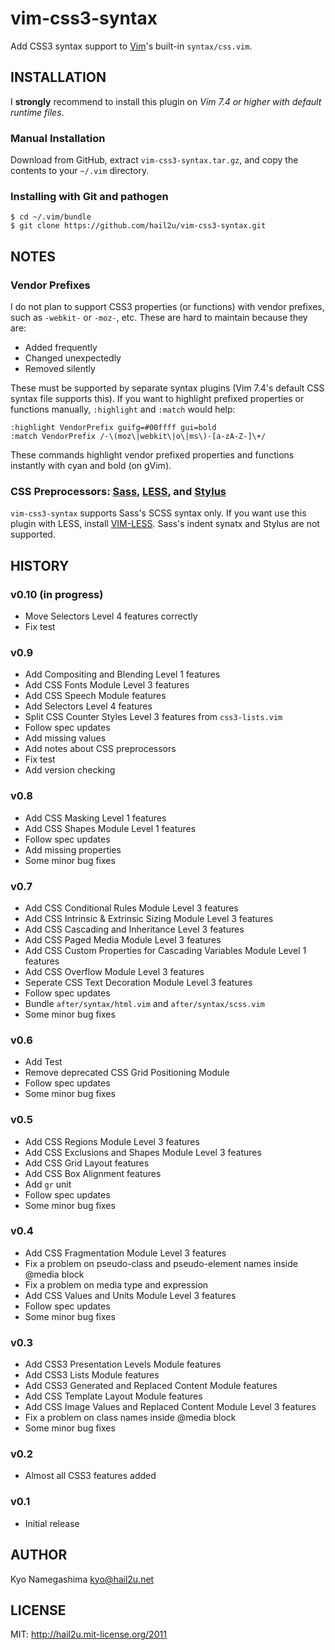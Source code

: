 vim-css3-syntax
===============

Add CSS3 syntax support to [Vim][1]'s built-in `syntax/css.vim`.


INSTALLATION
------------

I **strongly** recommend to install this plugin on *Vim 7.4 or higher with default runtime files*.


### Manual Installation

Download from GitHub, extract `vim-css3-syntax.tar.gz`, and copy the contents to your `~/.vim` directory.


### Installing with Git and pathogen

    $ cd ~/.vim/bundle
    $ git clone https://github.com/hail2u/vim-css3-syntax.git


NOTES
-----

### Vendor Prefixes

I do not plan to support CSS3 properties (or functions) with vendor prefixes, such as `-webkit-` or `-moz-`, etc. These are hard to maintain because they are:

  * Added frequently
  * Changed unexpectedly
  * Removed silently

These must be supported by separate syntax plugins (Vim 7.4's default CSS syntax file supports this). If you want to highlight prefixed properties or functions manually, `:highlight` and `:match` would help:

    :highlight VendorPrefix guifg=#00ffff gui=bold
    :match VendorPrefix /-\(moz\|webkit\|o\|ms\)-[a-zA-Z-]\+/

These commands highlight vendor prefixed properties and functions instantly with cyan and bold (on gVim).


### CSS Preprocessors: [Sass][2], [LESS][3], and [Stylus][4]

`vim-css3-syntax` supports Sass's SCSS syntax only. If you want use this plugin with LESS, install [VIM-LESS][5]. Sass's indent synatx and Stylus are not supported.


HISTORY
-------

### v0.10 (in progress)

  * Move Selectors Level 4 features correctly
  * Fix test


### v0.9

  * Add Compositing and Blending Level 1 features
  * Add CSS Fonts Module Level 3 features
  * Add CSS Speech Module features
  * Add Selectors Level 4 features
  * Split CSS Counter Styles Level 3 features from `css3-lists.vim`
  * Follow spec updates
  * Add missing values
  * Add notes about CSS preprocessors
  * Fix test
  * Add version checking


### v0.8

  * Add CSS Masking Level 1 features
  * Add CSS Shapes Module Level 1 features
  * Follow spec updates
  * Add missing properties
  * Some minor bug fixes


### v0.7

  * Add CSS Conditional Rules Module Level 3 features
  * Add CSS Intrinsic & Extrinsic Sizing Module Level 3 features
  * Add CSS Cascading and Inheritance Level 3 features
  * Add CSS Paged Media Module Level 3 features
  * Add CSS Custom Properties for Cascading Variables Module Level 1 features
  * Add CSS Overflow Module Level 3 features
  * Seperate CSS Text Decoration Module Level 3 features
  * Follow spec updates
  * Bundle `after/syntax/html.vim` and `after/syntax/scss.vim`
  * Some minor bug fixes


### v0.6

  * Add Test
  * Remove deprecated CSS Grid Positioning Module
  * Follow spec updates
  * Some minor bug fixes


### v0.5

  * Add CSS Regions Module Level 3 features
  * Add CSS Exclusions and Shapes Module Level 3 features
  * Add CSS Grid Layout features
  * Add CSS Box Alignment features
  * Add `gr` unit
  * Follow spec updates
  * Some minor bug fixes


### v0.4

  * Add CSS Fragmentation Module Level 3 features
  * Fix a problem on pseudo-class and pseudo-element names inside @media block
  * Fix a problem on media type and expression
  * Add CSS Values and Units Module Level 3 features
  * Follow spec updates
  * Some minor bug fixes


### v0.3

  * Add CSS3 Presentation Levels Module features
  * Add CSS3 Lists Module features
  * Add CSS3 Generated and Replaced Content Module features
  * Add CSS Template Layout Module features
  * Add CSS Image Values and Replaced Content Module Level 3 features
  * Fix a problem on class names inside @media block
  * Some minor bug fixes


### v0.2

  * Almost all CSS3 features added


### v0.1

  * Initial release


AUTHOR
------

Kyo Namegashima <kyo@hail2u.net>


LICENSE
-------

MIT: http://hail2u.mit-license.org/2011


[1]: http://www.vim.org/
[2]: http://sass-lang.com/
[3]: http://lesscss.org/
[4]: http://learnboost.github.io/stylus/
[5]: https://github.com/groenewege/vim-less
